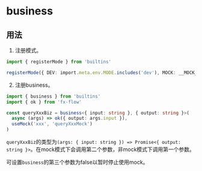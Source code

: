 # business

## 用法

1. 注册模式。

```typescript
import { registerMode } from 'builtins'

registerMode({ DEV: import.meta.env.MODE.includes('dev'), MOCK: __MOCK__ })
```

2. 注册business。

```typescript
import { business } from 'builtins'
import { ok } from 'fx-flow'

const queryXxxBiz = business<{ input: string }, { output: string }>(
  async (args) => ok({ output: args.input }),
  useMock('xxx', 'queryXxxMock')
)
```

`queryXxxBiz`的类型为`(args: { input: string }) => Promise<{ output: string }>`。在mock模式下会调用第二个参数，非mock模式下调用第一个参数。

可设置`business`的第三个参数为false以暂时停止使用mock。
